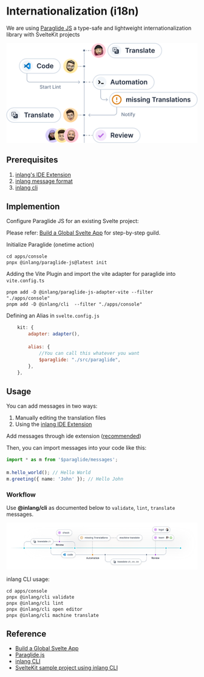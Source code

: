 # Internationalization (i18n)

We are using [Paraglide JS](https://inlang.com/m/gerre34r/library-inlang-paraglideJs) a type-safe and lightweight internationalization library with SvelteKit projects

![inlang workflow](./images/inlang-dx-mini.png 'inlang-mini')

## Prerequisites

1.  [inlang's IDE Extension](https://inlang.com/m/r7kp499g/app-inlang-ideExtension)
2.  [inlang message format](https://inlang.com/m/reootnfj/plugin-inlang-messageFormat)
3.  [inlang cli](https://inlang.com/m/2qj2w8pu/app-inlang-cli)

## Implemention

Configure Paraglide JS for an existing Svelte project:

Please refer: [Build a Global Svelte App](https://inlang.com/g/2fg8ng94/guide-nilsjacobsen-buildAGlobalSvelteApp) for step-by-step guild.

Initialize Paraglide (onetime action)

```shell
cd apps/console
pnpx @inlang/paraglide-js@latest init
```

Adding the Vite Plugin and import the vite adapter for paraglide into `vite.config.ts`

```shell
pnpm add -D @inlang/paraglide-js-adapter-vite --filter "./apps/console"
pnpm add -D @inlang/cli  --filter "./apps/console"
```

Defining an Alias in `svelte.config.js`

```js
	kit: {
		adapter: adapter(),

		alias: {
			//You can call this whatever you want
			$paraglide: "./src/paraglide",
		},
	},
```

## Usage

You can add messages in two ways:

1. Manually editing the translation files
2. Using the [inlang IDE Extension](https://inlang.com/m/r7kp499g/app-inlang-ideExtension)

Add messages through ide extension ([recommended](https://inlang.com/g/2fg8ng94/guide-nilsjacobsen-buildAGlobalSvelteApp#add-messages-through-ide-extension-recommended))

Then, you can import messages into your code like this:

```ts
import * as m from '$paraglide/messages';

m.hello_world(); // Hello World
m.greeting({ name: 'John' }); // Hello John
```

### Workflow

Use **@inlang/cli** as documented below to `validate`, `lint`, `translate` messages.

![inlang workflow](./images/inlang-dx.webp 'inlang')

inlang CLI usage:

```shell
cd apps/console
pnpx @inlang/cli validate
pnpx @inlang/cli lint
pnpx @inlang/cli open editor
pnpx @inlang/cli machine translate
```

## Reference

- [Build a Global Svelte App](https://inlang.com/g/2fg8ng94/guide-nilsjacobsen-buildAGlobalSvelteApp)
- [Paraglide.js](https://inlang.com/m/gerre34r/library-inlang-paraglideJs)
- [inlang CLI](https://inlang.com/m/2qj2w8pu/app-inlang-cli)
- [SvelteKit sample project using inlang CLI](https://github.com/CUPUM/nplex)
